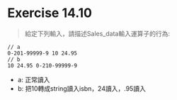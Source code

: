 # Exercise 14.10
> 給定下列輸入，請描述Sales_data輸入運算子的行為:  
```
// a
0-201-99999-9 10 24.95
// b
10 24.95 0-210-99999-9
```
- a: 正常讀入
- b: 把10轉成string讀入isbn，24讀入，.95讀入
